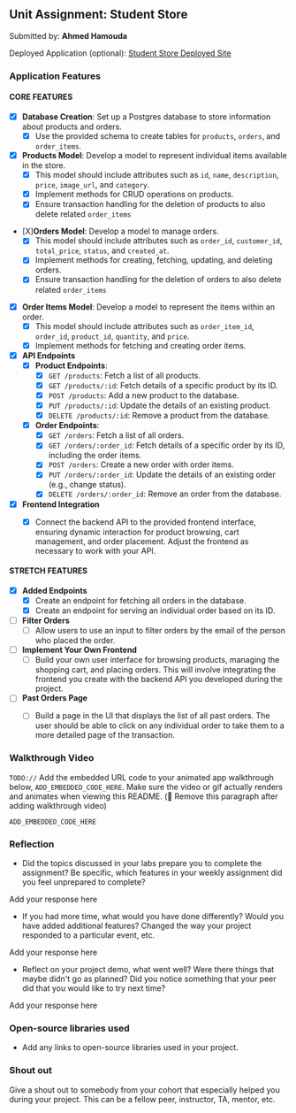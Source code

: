 ## Unit Assignment: Student Store

Submitted by: **Ahmed Hamouda**

Deployed Application (optional): [Student Store Deployed Site](ADD_LINK_HERE)

### Application Features

#### CORE FEATURES


- [X] **Database Creation**: Set up a Postgres database to store information about products and orders.
  - [X] Use the provided schema to create tables for `products`, `orders`, and `order_items`.
- [X] **Products Model**: Develop a model to represent individual items available in the store. 
  - [X] This model should include attributes such as `id`, `name`, `description`, `price`, `image_url`, and `category`.
  - [X] Implement methods for CRUD operations on products.
  - [X] Ensure transaction handling for the deletion of products to also delete related `order_items`
- [X]**Orders Model**: Develop a model to manage orders. 
  - [X] This model should include attributes such as `order_id`, `customer_id`, `total_price`, `status`, and `created_at`.
  - [X] Implement methods for creating, fetching, updating, and deleting orders.
  - [X] Ensure transaction handling for the deletion of orders to also delete related `order_items`
- [X] **Order Items Model**: Develop a model to represent the items within an order. 
  - [X] This model should include attributes such as `order_item_id`, `order_id`, `product_id`, `quantity`, and `price`.
  - [X] Implement methods for fetching and creating order items.
- [X] **API Endpoints**
  - [X] **Product Endpoints**:
    - [X] `GET /products`: Fetch a list of all products.
    - [X] `GET /products/:id`: Fetch details of a specific product by its ID.
    - [X] `POST /products`: Add a new product to the database.
    - [X] `PUT /products/:id`: Update the details of an existing product.
    - [X] `DELETE /products/:id`: Remove a product from the database.
  - [X] **Order Endpoints**:
    - [X] `GET /orders`: Fetch a list of all orders.
    - [X] `GET /orders/:order_id`: Fetch details of a specific order by its ID, including the order items.
    - [X] `POST /orders`: Create a new order with order items.
    - [X] `PUT /orders/:order_id`: Update the details of an existing order (e.g., change status).
    - [X] `DELETE /orders/:order_id`: Remove an order from the database.
- [X] **Frontend Integration**
  - [X] Connect the backend API to the provided frontend interface, ensuring dynamic interaction for product browsing, cart management, and order placement. Adjust the frontend as necessary to work with your API.


#### STRETCH FEATURES

- [X] **Added Endpoints**
  - [X] Create an endpoint for fetching all orders in the database.
  - [X] Create an endpoint for serving an individual order based on its ID.
- [ ] **Filter Orders**
  - [ ] Allow users to use an input to filter orders by the email of the person who placed the order.
- [ ] **Implement Your Own Frontend**
  - [ ] Build your own user interface for browsing products, managing the shopping cart, and placing orders. This will involve integrating the frontend you create with the backend API you developed during the project.
- [ ] **Past Orders Page**
  - [ ] Build a page in the UI that displays the list of all past orders. The user should be able to click on any individual order to take them to a more detailed page of the transaction.


### Walkthrough Video

`TODO://` Add the embedded URL code to your animated app walkthrough below, `ADD_EMBEDDED_CODE_HERE`. Make sure the video or gif actually renders and animates when viewing this README. (🚫 Remove this paragraph after adding walkthrough video)

`ADD_EMBEDDED_CODE_HERE`

### Reflection

* Did the topics discussed in your labs prepare you to complete the assignment? Be specific, which features in your weekly assignment did you feel unprepared to complete?

Add your response here

* If you had more time, what would you have done differently? Would you have added additional features? Changed the way your project responded to a particular event, etc.
  
Add your response here

* Reflect on your project demo, what went well? Were there things that maybe didn't go as planned? Did you notice something that your peer did that you would like to try next time?

Add your response here

### Open-source libraries used

- Add any links to open-source libraries used in your project.

### Shout out

Give a shout out to somebody from your cohort that especially helped you during your project. This can be a fellow peer, instructor, TA, mentor, etc.